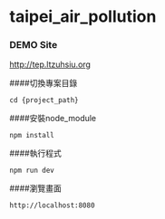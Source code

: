 # taipei_air_pollution

### DEMO Site
http://tep.ltzuhsiu.org


####切換專案目錄
```
cd {project_path}
```

####安裝node_module
```
npm install
```

####執行程式 
```
npm run dev
```

####瀏覽畫面
```
http://localhost:8080
```
